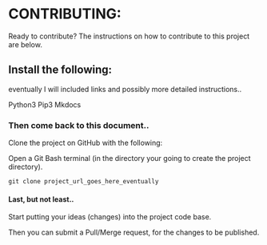 # CONTRIBUTING:

Ready to contribute? The instructions on how to contribute to this project are
below.

## Install the following:

eventually I will included links and possibly more detailed instructions..

Python3
Pip3
Mkdocs

### Then come back to this document..

Clone the project on GitHub with the following:

Open a Git Bash terminal (in the directory your going to create the project
  directory).

`git clone project_url_goes_here_eventually`

#### Last, but not least..

Start putting your ideas (changes) into the project code base.

Then you can submit a Pull/Merge request, for the changes to be published.
